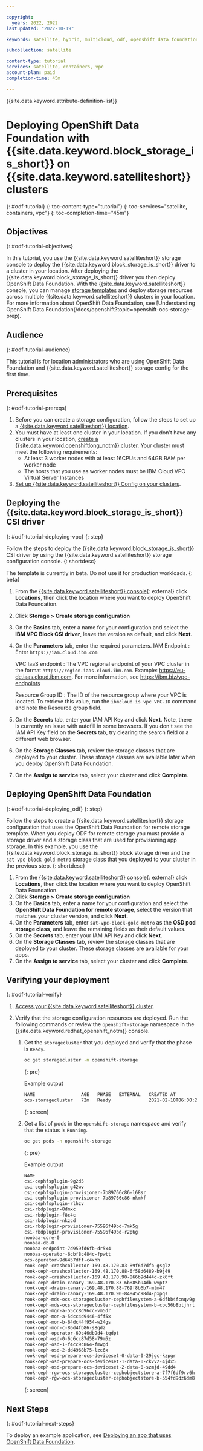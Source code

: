 ```yaml
---

copyright:
  years: 2022, 2022
lastupdated: "2022-10-19"

keywords: satellite, hybrid, multicloud, odf, openshift data foundation

subcollection: satellite

content-type: tutorial
services: satellite, containers, vpc
account-plan: paid
completion-time: 45m

---
```


{{site.data.keyword.attribute-definition-list}}


# Deploying OpenShift Data Foundation with {{site.data.keyword.block_storage_is_short}} on {{site.data.keyword.satelliteshort}} clusters 
{: #odf-tutorial}
{: toc-content-type="tutorial"}
{: toc-services="satellite, containers, vpc"}
{: toc-completion-time="45m"}

## Objectives
{: #odf-tutorial-objectives}

In this tutorial, you use the {{site.data.keyword.satelliteshort}} storage console to deploy the {{site.data.keyword.block_storage_is_short}} driver to a cluster in your location. After deploying the {{site.data.keyword.block_storage_is_short}} driver you then deploy OpenShift Data Foundation. With the {{site.data.keyword.satelliteshort}} console, you can manage [storage templates](/docs/satellite?topic=satellite-sat-storage-template-ov) and deploy storage resources across multiple {{site.data.keyword.satelliteshort}} clusters in your location. For more information about OpenShift Data Foundation, see [Understanding OpenShift Data Foundation(/docs/openshift?topic=openshift-ocs-storage-prep). 


## Audience
{: #odf-tutorial-audience}

This tutorial is for location administrators who are using OpenShift Data Foundation and {{site.data.keyword.satelliteshort}} storage config for the first time.

## Prerequisites
{: #odf-tutorial-prereqs}

1. Before you can create a storage configuration, follow the steps to set up a [{{site.data.keyword.satelliteshort}} location](/docs/satellite?topic=satellite-locations).
1. You must have at least one cluster in your location. If you don't have any clusters in your location, [create a {{site.data.keyword.openshiftlong_notm}} cluster](/docs/openshift?topic=openshift-satellite-clusters). Your cluster must meet the following requirements:
    * At least 3 worker nodes with at least 16CPUs and 64GB RAM per worker node
    * The hosts that you use as worker nodes must be IBM Cloud VPC Virtual Server Instances
1. [Set up {{site.data.keyword.satelliteshort}} Config on your clusters](/docs/satellite?topic=satellite-satcon-create).


## Deploying the {{site.data.keyword.block_storage_is_short}} CSI driver
{: #odf-tutorial-deploying-vpc}
{: step}

Follow the steps to deploy the {{site.data.keyword.block_storage_is_short}} CSI driver by using the {{site.data.keyword.satelliteshort}} storage configuration console.
{: shortdesc}

The template is currently in beta. Do not use it for production workloads. 
{: beta}

1. From the [{{site.data.keyword.satelliteshort}} console](https://cloud.ibm.com/satellite/locations){: external} click **Locations**, then click the location where you want to deploy OpenShift Data Foundation.
1. Click **Storage > Create storage configuration** 
1. On the **Basics** tab, enter a name for your configuration and select the **IBM VPC Block CSI driver**, leave the version as default, and click **Next**.
1. On the **Parameters** tab, enter the required parameters. 
    IAM Endpoint
    :   Enter `https://iam.cloud.ibm.com`

    VPC IaaS endpoint
    :   The VPC regional endpoint of your VPC cluster in the format `https://region.iaas.cloud.ibm.com`. Example: https://eu-de.iaas.cloud.ibm.com. For more information, see https://ibm.biz/vpc-endpoints

    Resource Group ID
    :   The ID of the resource group where your VPC is located. To retrieve this value, run the `ibmcloud is vpc VPC-ID` command and note the Resource group field.
1. On the **Secrets** tab, enter your IAM API Key and click **Next**. Note, there is currently an issue with autofill in some browsers. If you don't see the IAM API Key field on the **Secrets** tab, try clearing the search field or a different web browser. 
1. On the **Storage Classes** tab, review the storage classes that are deployed to your cluster. These storage classes are available later when you deploy OpenShift Data Foundation. 
1. On the **Assign to service** tab, select your cluster and click **Complete**. 

## Deploying OpenShift Data Foundation
{: #odf-tutorial-deploying_odf}
{: step}

Follow the steps to create a {{site.data.keyword.satelliteshort}} storage configuration that uses the OpenShift Data Foundation for remote storage template. When you deploy ODF for remote storage you must provide a storage driver and a storage class that are used for provisioning app storage. In this example, you use the {{site.data.keyword.block_storage_is_short}} block storage driver and the `sat-vpc-block-gold-metro` storage class that you deployed to your cluster in the previous step.
{: shortdesc}

1. From the [{{site.data.keyword.satelliteshort}} console](https://cloud.ibm.com/satellite/locations){: external} click **Locations**, then click the location where you want to deploy OpenShift Data Foundation.
1. Click **Storage > Create storage configuration** 
1. On the **Basics** tab, enter a name for your configuration and select the **OpenShift Data Foundation for remote storage**, select the version that matches your cluster version, and click **Next**.
1. On the **Parameters** tab, enter `sat-vpc-block-gold-metro` as the **OSD pod storage class**, and leave the remaining fields as their default values.
1. On the **Secrets** tab, enter your IAM API Key and click **Next**.
1. On the **Storage Classes** tab, review the storage classes that are deployed to your cluster. These storage classes are available for your apps.
1. On the **Assign to service** tab, select your cluster and click **Complete**. 

## Verifying your deployment
{: #odf-tutorial-verify}

1. [Access your {{site.data.keyword.satelliteshort}} cluster](/docs/openshift?topic=openshift-access_cluster#access_cluster_sat).

1. Verify that the storage configuration resources are deployed. Run the following commands or review the `openshift-storage` namespace in the {{site.data.keyword.redhat_openshift_notm}} console.

    1. Get the `storagecluster` that you deployed and verify that the phase is `Ready`.
        ```sh
        oc get storagecluster -n openshift-storage
        ```
        {: pre}

        Example output
        ```sh
        NAME                 AGE   PHASE   EXTERNAL   CREATED AT             VERSION
        ocs-storagecluster   72m   Ready              2021-02-10T06:00:20Z   4.6.0
        ```
        {: screen}

    1. Get a list of pods in the `openshift-storage` namespace and verify that the status is `Running`.
        ```sh
        oc get pods -n openshift-storage
        ```
        {: pre}

        Example output
        ```sh
        NAME                                                              READY   STATUS      RESTARTS   AGE
        csi-cephfsplugin-9g2d5                                            3/3     Running     0          8m11s
        csi-cephfsplugin-g42wv                                            3/3     Running     0          8m11s
        csi-cephfsplugin-provisioner-7b89766c86-l68sr                     5/5     Running     0          8m10s
        csi-cephfsplugin-provisioner-7b89766c86-nkmkf                     5/5     Running     0          8m10s
        csi-cephfsplugin-rlhzv                                            3/3     Running     0          8m11s
        csi-rbdplugin-8dmxc                                               3/3     Running     0          8m12s
        csi-rbdplugin-f8c4c                                               3/3     Running     0          8m12s
        csi-rbdplugin-nkzcd                                               3/3     Running     0          8m12s
        csi-rbdplugin-provisioner-75596f49bd-7mk5g                        5/5     Running     0          8m12s
        csi-rbdplugin-provisioner-75596f49bd-r2p6g                        5/5     Running     0          8m12s
        noobaa-core-0                                                     1/1     Running     0          4m37s
        noobaa-db-0                                                       1/1     Running     0          4m37s
        noobaa-endpoint-7d959fd6fb-dr5x4                                  1/1     Running     0          2m27s
        noobaa-operator-6cbf8c484c-fpwtt                                  1/1     Running     0          9m41s
        ocs-operator-9d6457dff-c4xhh                                      1/1     Running     0          9m42s
        rook-ceph-crashcollector-169.48.170.83-89f6d7dfb-gsglz            1/1     Running     0          5m38s
        rook-ceph-crashcollector-169.48.170.88-6f58d6489-b9j49            1/1     Running     0          5m29s
        rook-ceph-crashcollector-169.48.170.90-866b9d444d-zk6ft           1/1     Running     0          5m15s
        rook-ceph-drain-canary-169.48.170.83-6b885b94db-wvptz             1/1     Running     0          4m41s
        rook-ceph-drain-canary-169.48.170.88-769f8b6b7-mtm47              1/1     Running     0          4m39s
        rook-ceph-drain-canary-169.48.170.90-84845c98d4-pxpqs             1/1     Running     0          4m40s
        rook-ceph-mds-ocs-storagecluster-cephfilesystem-a-6dfbb4fcnqv9g   1/1     Running     0          4m16s
        rook-ceph-mds-ocs-storagecluster-cephfilesystem-b-cbc56b8btjhrt   1/1     Running     0          4m15s
        rook-ceph-mgr-a-55cc8d96cc-vm5dr                                  1/1     Running     0          4m55s
        rook-ceph-mon-a-5dcc4d9446-4ff5x                                  1/1     Running     0          5m38s
        rook-ceph-mon-b-64dc44f954-w24gs                                  1/1     Running     0          5m30s
        rook-ceph-mon-c-86d4fb86-s8gdz                                    1/1     Running     0          5m15s
        rook-ceph-operator-69c46db9d4-tqdpt                               1/1     Running     0          9m42s
        rook-ceph-osd-0-6c6cc87d58-79m5z                                  1/1     Running     0          4m42s
        rook-ceph-osd-1-f4cc9c864-fmwgd                                   1/1     Running     0          4m41s
        rook-ceph-osd-2-dd4968b75-lzc6x                                   1/1     Running     0          4m40s
        rook-ceph-osd-prepare-ocs-deviceset-0-data-0-29jgc-kzpgr          0/1     Completed   0          4m51s
        rook-ceph-osd-prepare-ocs-deviceset-1-data-0-ckvv2-4jdx5          0/1     Completed   0          4m50s
        rook-ceph-osd-prepare-ocs-deviceset-2-data-0-szmjd-49dd4          0/1     Completed   0          4m50s
        rook-ceph-rgw-ocs-storagecluster-cephobjectstore-a-7f7f6df9rv6h   1/1     Running     0          3m44s
        rook-ceph-rgw-ocs-storagecluster-cephobjectstore-b-554fd9dz6dm8   1/1     Running     0          3m41s
        ```
        {: screen}

## Next Steps
{: #odf-tutorial-next-steps}

To deploy an example application, see [Deploying an app that uses OpenShift Data Foundation](/docs/satellite?topic=satellite-config-storage-odf-remote#sat-storage-odf-remote-deploy). 

    




